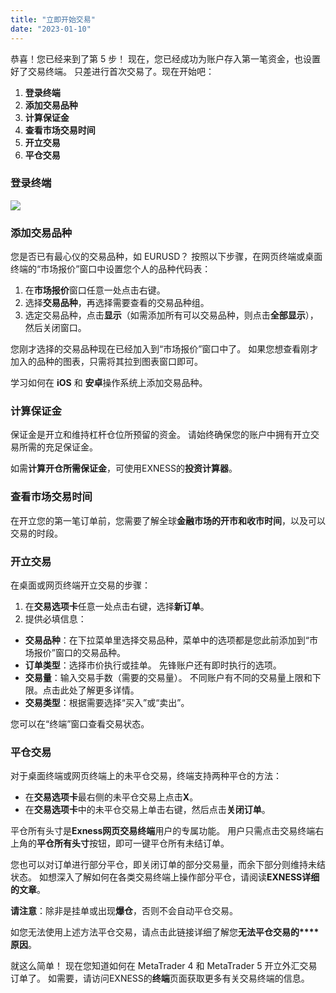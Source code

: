 ```yaml
---
title: "立即开始交易"
date: "2023-01-10"
---
```


恭喜！您已经来到了第 5 步！ 现在，您已经成功为账户存入第一笔资金，也设置好了交易终端。 只差进行首次交易了。现在开始吧：

1. **登录终端**
2. **添加交易品种**
3. **计算保证金**
4. **查看市场交易时间**
5. **开立交易**
6. **平仓交易**

### **登录终端**

[![](https://testingcf.jsdelivr.net/gh/jarlin8/OSS@main/exhelp/CSVP-2227_Thumbnail.png)](https://haokan.baidu.com/v?vid=4297622144862481236&pd=pcshare)

### **添加交易品种**

您是否已有最心仪的交易品种，如 EURUSD？ 按照以下步骤，在网页终端或桌面终端的“市场报价”窗口中设置您个人的品种代码表：

1. 在**市场报价**窗口任意一处点击右键。
2. 选择**交易品种**，再选择需要查看的交易品种组。
3. 选定交易品种，点击**显示**（如需添加所有可以交易品种，则点击**全部显示**），然后关闭窗口。

您刚才选择的交易品种现在已经加入到“市场报价”窗口中了。 如果您想查看刚才加入的品种的图表，只需将其拉到图表窗口即可。

学习如何在 **iOS** 和 **安卓**操作系统上添加交易品种。

### **计算保证金**

保证金是开立和维持杠杆仓位所预留的资金。 请始终确保您的账户中拥有开立交易所需的充足保证金。

如需**计算开仓所需保证金**，可使用EXNESS的**投资计算器**。

### **查看市场交易时间**

在开立您的第一笔订单前，您需要了解全球**金融市场的开市和收市时间**，以及可以交易的时段。

### **开立交易**

在桌面或网页终端开立交易的步骤：

1. 在**交易选项卡**任意一处点击右键，选择**新订单**。
2. 提供必填信息：

- **交易品种**：在下拉菜单里选择交易品种，菜单中的选项都是您此前添加到“市场报价”窗口的交易品种。
- **订单类型**：选择市价执行或挂单。 先锋账户还有即时执行的选项。
- **交易量**：输入交易手数（需要的交易量）。 不同账户有不同的交易量上限和下限。点击此处了解更多详情。
- **交易类型**：根据需要选择“买入”或“卖出”。

您可以在“终端”窗口查看交易状态。

### **平仓交易**

对于桌面终端或网页终端上的未平仓交易，终端支持两种平仓的方法：

- 在**交易选项卡**最右侧的未平仓交易上点击**X**。
- 在**交易选项卡**中的未平仓交易上单击右键，然后点击**关闭订单**。

平仓所有头寸是**Exness网页交易终端**用户的专属功能。 用户只需点击交易终端右上角的**平仓所有头寸**按钮，即可一键平仓所有未结订单。

您也可以对订单进行部分平仓，即关闭订单的部分交易量，而余下部分则维持未结状态。 如想深入了解如何在各类交易终端上操作部分平仓，请阅读**EXNESS详细的文章**。

**请注意**：除非是挂单或出现**爆仓**，否则不会自动平仓交易。

如您无法使用上述方法平仓交易，请点击此链接详细了解您**无法平仓交易的****原因**。  

就这么简单！ 现在您知道如何在 MetaTrader 4 和 MetaTrader 5 开立外汇交易订单了。 如需要，请访问EXNESS的**终端**页面获取更多有关交易终端的信息。
